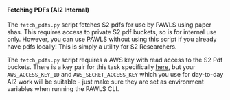 
#### Fetching PDFs (AI2 Internal)

The `fetch_pdfs.py` script fetches S2 pdfs for use by PAWLS using paper shas.
This requires access to private S2 pdf buckets, so is for internal use only. However,
you can use PAWLS without using this script if you already have pdfs locally! This is simply
a utility for S2 Researchers.

The `fetch_pdfs.py` script requires a AWS key with read access to the S2 Pdf buckets. There is a key pair for this task specifically [here](https://allenai.1password.com/vaults/4736qu2dqfkjjxqs63w4c2gwt4/allitems/yq475h75a2zaeuh4zhq23otkki), but your `AWS_ACCESS_KEY_ID` and `AWS_SECRET_ACCESS_KEY` which you use for day-to-day AI2 work will
be suitable - just make sure they are set as environment variables when running the PAWLS CLI.
